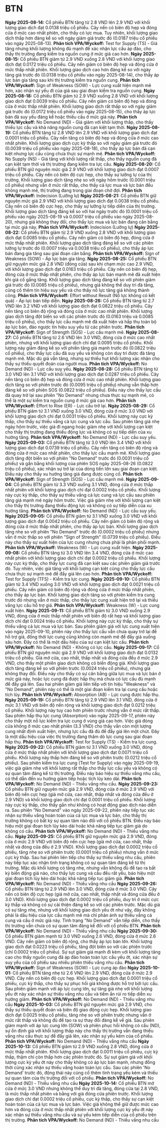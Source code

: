 # BTN

**Ngày 2025-08-14:** Cổ phiếu BTN tăng từ 2.8 VND lên 2.9 VND với khối lượng giao dịch đạt 0.0138 triệu cổ phiếu. Cây nến có biên độ hẹp và đóng cửa ở mức cao nhất phiên, cho thấy có lực mua. Tuy nhiên, khối lượng giao dịch thấp hơn đáng kể so với ngày giảm giá trước đó (0.0187 triệu cổ phiếu vào ngày 2025-08-13). **Phân tích VPA/Wyckoff:** Test for Supply (TS) - Giá tăng nhưng khối lượng không đủ mạnh để xác nhận lực cầu áp đảo, cho thấy thị trường đang kiểm tra nguồn cung ở mức giá cao hơn.
**Ngày 2025-08-15:** Cổ phiếu BTN giảm từ 2.9 VND xuống 2.8 VND với khối lượng giao dịch đạt 0.0172 triệu cổ phiếu. Cây nến giảm có biên độ hẹp và đóng cửa ở mức thấp nhất phiên. Khối lượng giao dịch cao hơn đáng kể so với ngày tăng giá trước đó (0.0138 triệu cổ phiếu vào ngày 2025-08-14), cho thấy áp lực bán gia tăng sau khi thị trường kiểm tra nguồn cung. **Phân tích VPA/Wyckoff:** Sign of Weakness (SOW) - Lực cung xuất hiện mạnh mẽ hơn, xác nhận sự yếu đi của giá sau giai đoạn kiểm tra nguồn cung.
**Ngày 2025-08-18:** Cổ phiếu BTN giảm từ 2.9 VND xuống 2.8 VND với khối lượng giao dịch đạt 0.0039 triệu cổ phiếu. Cây nến giảm có biên độ hẹp và đóng cửa ở mức thấp nhất phiên. Khối lượng giao dịch rất thấp so với ngày giảm giá trước đó (0.0172 triệu cổ phiếu vào ngày 2025-08-15), cho thấy áp lực bán đã suy yếu đáng kể hoặc thiếu cầu ở mức giá này. **Phân tích VPA/Wyckoff:** No Demand (ND) - Giá giảm với khối lượng thấp, cho thấy thiếu lực cầu và khả năng nguồn cung đã cạn kiệt tạm thời.
**Ngày 2025-08-19:** Cổ phiếu BTN tăng từ 2.8 VND lên 2.9 VND với khối lượng giao dịch đạt 0.0001 triệu cổ phiếu. Cây nến tăng có biên độ hẹp và đóng cửa ở mức cao nhất phiên. Khối lượng giao dịch cực kỳ thấp so với ngày giảm giá trước đó (0.0039 triệu cổ phiếu vào ngày 2025-08-18), cho thấy áp lực bán đã cạn kiệt nhưng lực cầu cũng chưa thực sự mạnh mẽ. **Phân tích VPA/Wyckoff:** No Supply (NS) - Giá tăng với khối lượng rất thấp, cho thấy nguồn cung đã cạn kiệt tạm thời và thị trường đang kiểm tra lực cầu.
**Ngày 2025-08-20:** Cổ phiếu BTN giữ nguyên mức giá 2.9 VND với khối lượng giao dịch đạt 0.0007 triệu cổ phiếu. Cây nến có biên độ cực hẹp, cho thấy sự lưỡng lự của thị trường. Khối lượng giao dịch tăng nhẹ so với ngày hôm trước (0.0001 triệu cổ phiếu) nhưng vẫn ở mức rất thấp, cho thấy cả lực mua và lực bán đều không mạnh mẽ, thị trường đang trong giai đoạn chờ đợi. **Phân tích VPA/Wyckoff:** Indecision (Lưỡng lự)
**Ngày 2025-08-21:** Cổ phiếu BTN giữ nguyên mức giá 2.9 VND với khối lượng giao dịch đạt 0.0038 triệu cổ phiếu. Cây nến có biên độ cực hẹp, cho thấy sự lưỡng lự tiếp diễn của thị trường. Khối lượng giao dịch tăng đáng kể so với hai ngày trước đó (0.0001 triệu cổ phiếu vào ngày 2025-08-19 và 0.0007 triệu cổ phiếu vào ngày 2025-08-20), nhưng giá không thay đổi, cho thấy lực mua và lực bán đang cân bằng tại mức giá này. **Phân tích VPA/Wyckoff:** Indecision (Lưỡng lự)
**Ngày 2025-08-22:** Cổ phiếu BTN giảm từ 2.9 VND xuống 2.8 VND với khối lượng giao dịch đạt 0.0085 triệu cổ phiếu. Cây nến giảm có biên độ hẹp, đóng cửa ở mức thấp nhất phiên. Khối lượng giao dịch tăng đáng kể so với các phiên lưỡng lự trước đó (0.0007 triệu và 0.0038 triệu cổ phiếu), cho thấy áp lực bán đang gia tăng sau giai đoạn cân bằng. **Phân tích VPA/Wyckoff:** Sign of Weakness (SOW) - Áp lực bán gia tăng.
**Ngày 2025-08-25:** Cổ phiếu BTN giữ nguyên mức giá 2.8 VND (đóng cửa) sau khi chạm mức cao 2.9 VND, với khối lượng giao dịch đạt 0.0163 triệu cổ phiếu. Cây nến có biên độ hẹp, đóng cửa ở mức thấp nhất phiên, cho thấy áp lực bán mạnh mẽ đã xuất hiện khi giá cố gắng tăng. Khối lượng giao dịch tăng đáng kể so với phiên giảm giá trước đó (0.0085 triệu cổ phiếu), nhưng giá không thể duy trì đà tăng, củng cố thêm tín hiệu suy yếu và cho thấy nỗ lực tăng giá không thành công. **Phân tích VPA/Wyckoff:** Effort without Result (Nỗ lực không có kết quả) - Áp lực bán tiếp diễn.
**Ngày 2025-08-26:** Cổ phiếu BTN tăng từ 2.7 VND lên 3.2 VND với khối lượng giao dịch đạt 0.0822 triệu cổ phiếu. Cây nến tăng có biên độ rộng và đóng cửa ở mức cao nhất phiên. Khối lượng giao dịch tăng đột biến so với các phiên trước đó (0.0163 triệu và 0.0085 triệu cổ phiếu), cho thấy lực cầu mạnh mẽ đã xuất hiện và hấp thụ toàn bộ áp lực bán, đảo ngược tín hiệu suy yếu từ các phiên trước. **Phân tích VPA/Wyckoff:** Sign of Strength (SOS) - Lực cầu mạnh mẽ.
**Ngày 2025-08-27:** Cổ phiếu BTN tăng từ 2.6 VND lên 3.0 VND, đóng cửa ở mức cao nhất phiên, nhưng với khối lượng giao dịch chỉ đạt 0.0095 triệu cổ phiếu. Khối lượng này giảm đáng kể so với phiên tăng giá mạnh trước đó (0.0822 triệu cổ phiếu), cho thấy lực cầu đã suy yếu và không còn duy trì được đà tăng mạnh mẽ. Mặc dù giá vẫn tăng, nhưng sự thiếu hụt khối lượng xác nhận cho thấy sự thiếu quyết đoán của người mua. **Phân tích VPA/Wyckoff:** No Demand (ND) - Lực cầu suy yếu.
**Ngày 2025-08-28:** Cổ phiếu BTN tăng từ 3.0 VND lên 3.1 VND với khối lượng giao dịch đạt 0.0287 triệu cổ phiếu. Cây nến tăng có biên độ hẹp và đóng cửa ở mức cao nhất phiên. Khối lượng giao dịch tăng so với phiên trước đó (0.0095 triệu cổ phiếu) nhưng vẫn thấp hơn đáng kể so với phiên SOS (0.0822 triệu cổ phiếu). Điều này cho thấy lực cầu đã quay trở lại sau phiên "No Demand" nhưng chưa thực sự mạnh mẽ, có thể là một sự kiểm tra nguồn cung ở mức giá cao hơn. **Phân tích VPA/Wyckoff:** Effort to Rise (ER) - Lực cầu trở lại.
**Ngày 2025-08-29:** Cổ phiếu BTN giảm từ 3.1 VND xuống 3.0 VND, đóng cửa ở mức 3.0 VND với khối lượng giao dịch chỉ đạt 0.0031 triệu cổ phiếu. Khối lượng này cực kỳ thấp, cho thấy sự thiếu vắng cả lực cung và lực cầu. Sau phiên tăng giá nhẹ ngày hôm trước, việc giá đi ngang hoặc giảm nhẹ với khối lượng cạn kiệt cho thấy thị trường đang thiếu động lực và không có sự tiếp diễn của xu hướng tăng. **Phân tích VPA/Wyckoff:** No Demand (ND) - Lực cầu suy yếu.
**Ngày 2025-09-03:** Cổ phiếu BTN tăng từ 3.0 VND lên 3.4 VND với khối lượng giao dịch đạt 0.0739 triệu cổ phiếu. Cây nến tăng có biên độ rộng và đóng cửa ở mức cao nhất phiên, cho thấy lực cầu mạnh mẽ. Khối lượng giao dịch tăng đột biến so với phiên "No Demand" trước đó (0.0031 triệu cổ phiếu) và gần bằng khối lượng của phiên SOS ngày 2025-08-26 (0.0822 triệu cổ phiếu), xác nhận sự trở lại của dòng tiền lớn sau giai đoạn cạn kiệt. Điều này cho thấy xu hướng tăng giá đang được củng cố. **Phân tích VPA/Wyckoff:** Sign of Strength (SOS) - Lực cầu mạnh mẽ.
**Ngày 2025-09-04:** Cổ phiếu BTN giảm từ 3.3 VND xuống 3.1 VND, đóng cửa ở mức thấp nhất phiên với khối lượng giao dịch chỉ đạt 0.0002 triệu cổ phiếu. Khối lượng này cực kỳ thấp, cho thấy sự thiếu vắng cả lực cung và lực cầu sau phiên tăng giá mạnh mẽ ngày hôm trước. Việc giá giảm nhẹ với khối lượng cạn kiệt cho thấy thị trường đang thiếu động lực và không có sự tiếp diễn của xu hướng tăng. **Phân tích VPA/Wyckoff:** No Demand (ND) - Lực cầu suy yếu.
**Ngày 2025-09-05:** Cổ phiếu BTN giảm từ 3.1 VND xuống 3.0 VND với khối lượng giao dịch đạt 0.0042 triệu cổ phiếu. Cây nến giảm có biên độ rộng và đóng cửa ở mức thấp nhất phiên, cho thấy áp lực bán. Khối lượng giao dịch tăng nhẹ so với phiên "No Demand" trước đó (0.0002 triệu cổ phiếu) nhưng vẫn ở mức thấp so với phiên "Sign of Strength" (0.0739 triệu cổ phiếu). Điều này cho thấy sự xuất hiện của lực cung nhưng chưa phải là phân phối mạnh. **Phân tích VPA/Wyckoff:** Weakness (W) - Lực cung xuất hiện.
**Ngày 2025-09-08:** Cổ phiếu BTN tăng từ 3.0 VND lên 3.4 VND, đóng cửa ở mức cao nhất phiên với khối lượng giao dịch chỉ đạt 0.0002 triệu cổ phiếu. Khối lượng này cực kỳ thấp, cho thấy lực cung đã cạn kiệt sau các phiên giảm giá trước đó. Tuy nhiên, việc giá tăng với khối lượng cạn kiệt cũng cho thấy lực cầu chưa thực sự mạnh mẽ để đẩy giá lên cao hơn. **Phân tích VPA/Wyckoff:** Test for Supply (TFS) - Kiểm tra lực cung.
**Ngày 2025-09-10:** Cổ phiếu BTN giảm từ 3.4 VND xuống 3.0 VND với khối lượng giao dịch đạt 0.0021 triệu cổ phiếu. Cây nến giảm có biên độ rộng và đóng cửa ở mức thấp nhất phiên, cho thấy áp lực bán. Khối lượng giao dịch tăng so với phiên kiểm tra cung trước đó nhưng vẫn ở mức thấp, cho thấy lực cung xuất hiện trở lại và thiếu vắng lực cầu hỗ trợ giá. **Phân tích VPA/Wyckoff:** Weakness (W) - Lực cung xuất hiện.
**Ngày 2025-09-11:** Cổ phiếu BTN giảm từ 3.0 VND xuống 2.9 VND, đóng cửa ở mức thấp nhất phiên với biên độ rất hẹp và khối lượng giao dịch chỉ đạt 0.0024 triệu cổ phiếu. Khối lượng này cực kỳ thấp, cho thấy sự thiếu vắng cả lực mua và lực bán. Sau phiên giảm giá với lực cung xuất hiện vào ngày 2025-09-10, phiên này cho thấy lực cầu vẫn chưa quay trở lại để hỗ trợ giá, đồng thời lực cung cũng không còn mạnh mẽ để đẩy giá xuống sâu hơn. Đây có thể là một dấu hiệu của sự cạn kiệt lực cầu. **Phân tích VPA/Wyckoff:** No Demand (ND) - Không có lực cầu.
**Ngày 2025-09-17:** Cổ phiếu BTN giữ nguyên mức giá 2.9 VND với khối lượng giao dịch đạt 0.0132 triệu cổ phiếu. Giá mở cửa, cao nhất, thấp nhất và đóng cửa đều ở mức 2.9 VND, cho thấy một phiên giao dịch không có biến động giá. Khối lượng giao dịch tăng đáng kể so với phiên trước (0.0024 triệu cổ phiếu), nhưng giá không thay đổi. Điều này cho thấy có sự cân bằng giữa lực mua và lực bán ở mức giá này, hoặc lực cung đã được hấp thụ mà chưa có lực cầu đủ mạnh để đẩy giá lên. Sau hai phiên giảm giá liên tiếp với tín hiệu "Weakness" và "No Demand", phiên này có thể là một giai đoạn kiểm tra lại cung cầu hoặc tích lũy. **Phân tích VPA/Wyckoff:** Absorption (AB) - Lực cung được hấp thụ.
**Ngày 2025-09-19:** Cổ phiếu BTN tăng từ 2.9 VND lên 3.1 VND, đóng cửa ở mức 3.1 VND với biên độ nến rộng và khối lượng giao dịch đạt 0.0212 triệu cổ phiếu. Khối lượng này tuy cao hơn phiên trước nhưng vẫn ở mức rất thấp. Sau phiên hấp thụ lực cung (Absorption) vào ngày 2025-09-17, phiên này cho thấy một nỗ lực kiểm tra lực cung ở vùng giá cao hơn. Việc giá đóng cửa không ở mức cao nhất phiên (3.3 VND) cho thấy vẫn còn một lượng cung nhất định xuất hiện, nhưng lực cầu đã đủ để đẩy giá lên một chút. Đây là một dấu hiệu của việc thị trường đang thăm dò lực cung sau giai đoạn hấp thụ. **Phân tích VPA/Wyckoff:** Test for Supply (TS) - Kiểm tra lực cung.
**Ngày 2025-09-22:** Cổ phiếu BTN giảm từ 3.1 VND xuống 3.0 VND, đóng cửa ở mức thấp nhất phiên với khối lượng giao dịch đạt 0.0071 triệu cổ phiếu. Khối lượng này thấp hơn đáng kể so với phiên trước (0.0212 triệu cổ phiếu). Sau phiên kiểm tra lực cung (Test for Supply) vào ngày 2025-09-19, việc giá giảm nhẹ với khối lượng rất thấp cho thấy lực cầu yếu và không có sự quan tâm đáng kể từ thị trường. Điều này báo hiệu sự thiếu vắng nhu cầu, có thể dẫn đến xu hướng giảm tiếp hoặc tích lũy kéo dài. **Phân tích VPA/Wyckoff:** No Demand (ND) - Thiếu vắng nhu cầu.
**Ngày 2025-09-23:** Cổ phiếu BTN giữ nguyên mức giá 2.9 VND, đóng cửa ở mức 2.9 VND với biên độ nến cực hẹp (giá mở cửa, cao nhất, thấp nhất và đóng cửa đều ở 2.9 VND) và khối lượng giao dịch chỉ đạt 0.0001 triệu cổ phiếu. Khối lượng này cực kỳ thấp, cho thấy gần như không có hoạt động giao dịch nào diễn ra. Sau phiên "No Demand" vào ngày 2025-09-22, phiên này tiếp tục xác nhận sự thiếu vắng hoàn toàn của cả lực mua và lực bán, cho thấy thị trường không có bất kỳ sự quan tâm nào đối với cổ phiếu BTN. Điều này báo hiệu một giai đoạn tích lũy kéo dài hoặc khả năng tiếp tục giảm giá do không có cầu. **Phân tích VPA/Wyckoff:** No Demand (ND) - Thiếu vắng nhu cầu.
**Ngày 2025-09-25:** Cổ phiếu BTN giữ nguyên mức giá 2.9 VND, đóng cửa ở mức 2.9 VND với biên độ nến cực hẹp (giá mở cửa, cao nhất, thấp nhất và đóng cửa đều ở 2.9 VND). Khối lượng giao dịch đạt 0.0002 triệu cổ phiếu, tăng nhẹ so với phiên trước (0.0001 triệu cổ phiếu) nhưng vẫn ở mức cực kỳ thấp. Sau hai phiên liên tiếp cho thấy sự thiếu vắng nhu cầu, phiên này tiếp tục xác nhận tình trạng không có sự quan tâm đáng kể từ thị trường. Mặc dù khối lượng có tăng nhẹ, nhưng vẫn không đủ để tạo ra bất kỳ biến động giá nào, cho thấy lực cung và cầu đều rất yếu, báo hiệu một giai đoạn tích lũy kéo dài hoặc khả năng tiếp tục giảm giá. **Phân tích VPA/Wyckoff:** No Demand (ND) - Thiếu vắng nhu cầu
**Ngày 2025-09-26:** Cổ phiếu BTN tăng từ 2.9 VND lên 3.0 VND, đóng cửa ở mức 3.0 VND. Cây nến có biên độ cực hẹp (giá mở cửa, cao nhất, thấp nhất và đóng cửa đều ở 3.0 VND). Khối lượng giao dịch đạt 0.0002 triệu cổ phiếu, duy trì ở mức cực kỳ thấp và không có sự cải thiện đáng kể so với các phiên trước. Mặc dù giá có sự tăng nhẹ, nhưng với khối lượng giao dịch yếu ớt như vậy, đây không phải là dấu hiệu của lực cầu mạnh mẽ mà chỉ phản ánh sự thiếu vắng cả cung và cầu ở mức giá này. Tình trạng "No Demand" vẫn tiếp diễn, cho thấy thị trường vẫn chưa có sự quan tâm đáng kể đối với cổ phiếu BTN. **Phân tích VPA/Wyckoff:** No Demand (ND) - Thiếu vắng nhu cầu
**Ngày 2025-09-30:** Cổ phiếu BTN giảm mạnh từ 3.0 VND xuống 2.6 VND, đóng cửa ở mức 2.6 VND. Cây nến giảm có biên độ rộng, cho thấy áp lực bán lớn. Khối lượng giao dịch đạt 0.0223 triệu cổ phiếu, tăng đột biến so với các phiên trước (chỉ 0.0002 triệu cổ phiếu). Sự sụt giảm giá mạnh đi kèm với khối lượng tăng cao cho thấy nguồn cung đã áp đảo hoàn toàn lực cầu yếu ớt, xác nhận sự suy yếu của cổ phiếu sau nhiều phiên thiếu vắng nhu cầu. **Phân tích VPA/Wyckoff:** Sign of Weakness (SOW) - Lực cung áp đảo
**Ngày 2025-10-01:** Cổ phiếu BTN tăng nhẹ từ 2.6 VND lên 2.9 VND, đóng cửa ở mức 2.9 VND. Cây nến có biên độ cực hẹp. Khối lượng giao dịch đạt 0.0001 triệu cổ phiếu, cực kỳ thấp, cho thấy sự phục hồi giá không được hỗ trợ bởi lực cầu. Sau phiên giảm mạnh với áp lực cung lớn, sự tăng giá nhẹ với khối lượng yếu ớt này xác nhận sự thiếu vắng nhu cầu và tiềm ẩn rủi ro tiếp diễn xu hướng giảm. **Phân tích VPA/Wyckoff:** No Demand (ND) - Thiếu vắng nhu cầu
**Ngày 2025-10-03:** Cổ phiếu BTN giữ nguyên mức giá 2.9 VND, cho thấy sự thiếu quyết đoán và biên độ giao động cực hẹp. Khối lượng giao dịch đạt 0.0025 triệu cổ phiếu, tăng nhẹ so với phiên trước nhưng vẫn ở mức rất thấp và không đủ để tạo ra sự thay đổi đáng kể về giá. Sau phiên giảm mạnh với áp lực cung lớn (SOW) và phiên phục hồi không có cầu (ND), sự ổn định giá với khối lượng thấp này cho thấy thị trường vẫn đang thiếu vắng nhu cầu thực sự để đẩy giá lên, xác nhận sự yếu kém của cổ phiếu. **Phân tích VPA/Wyckoff:** No Demand (ND) - Thiếu vắng nhu cầu
**Ngày 2025-10-13:** Cổ phiếu BTN giảm từ 2.9 VND xuống 2.8 VND, đóng cửa ở mức thấp nhất phiên. Khối lượng giao dịch đạt 0.0011 triệu cổ phiếu, cực kỳ thấp, thậm chí còn thấp hơn các phiên trước đó. Sự sụt giảm giá với khối lượng cực kỳ yếu ớt này cho thấy không có áp lực bán mạnh, nhưng đồng thời cũng xác nhận sự thiếu vắng hoàn toàn lực cầu. Sau các phiên 'No Demand' trước đó, động thái này củng cố thêm tình trạng yếu kém và thiếu sự quan tâm của thị trường đối với cổ phiếu. **Phân tích VPA/Wyckoff:** No Demand (ND) - Thiếu vắng nhu cầu
**Ngày 2025-10-14:** Cổ phiếu BTN mở cửa ở mức 3.0 VND nhưng không thể duy trì đà tăng, đóng cửa tại 2.8 VND, là mức thấp nhất phiên và bằng với giá đóng cửa phiên trước. Khối lượng giao dịch chỉ đạt 0.0002 triệu cổ phiếu, cực kỳ thấp, cho thấy sự cạn kiệt hoàn toàn của cả lực mua và lực bán. Việc giá không thể giữ được mức cao hơn và đóng cửa ở mức thấp nhất phiên với khối lượng cực kỳ yếu ớt này xác nhận sự thiếu vắng nhu cầu và sự yếu kém tiếp diễn của cổ phiếu trên thị trường. **Phân tích VPA/Wyckoff:** No Demand (ND) - Thiếu vắng nhu cầu
